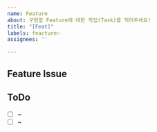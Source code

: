 ```yaml
---
name: Feature
about: 구현할 Feature에 대한 작업(Task)를 적어주세요!
title: "[Feat]"
labels: feacture✨
assignees: ''

---
```


## Feature Issue


## ToDo
- [ ] ~
- [ ] ~
